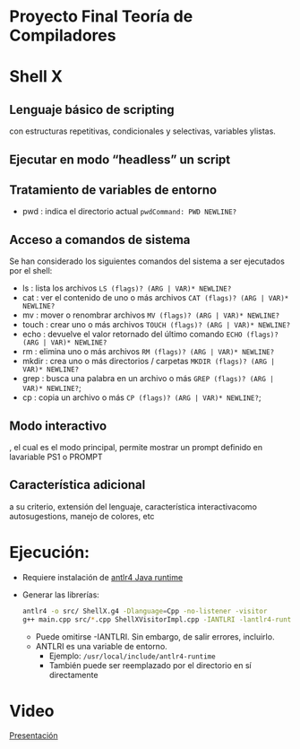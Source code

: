 # Proyecto Final Teoría de Compiladores

# Shell X

## Lenguaje básico de scripting
con estructuras repetitivas, condicionales y selectivas, variables ylistas.

## Ejecutar en modo “headless” un script

## Tratamiento de variables de entorno
* pwd : indica el directorio actual `pwdCommand: PWD NEWLINE?`

## Acceso a comandos de sistema
Se han considerado los siguientes comandos del sistema a ser ejecutados por el shell:
* ls : lista los archivos `LS (flags)? (ARG | VAR)* NEWLINE?`
* cat : ver el contenido de uno o más archivos `CAT (flags)? (ARG | VAR)* NEWLINE?`
* mv : mover o renombrar archivos `MV (flags)? (ARG | VAR)* NEWLINE?`
* touch : crear uno o más archivos `TOUCH (flags)? (ARG | VAR)* NEWLINE?`
* echo : devuelve el valor retornado del último comando `ECHO (flags)? (ARG | VAR)* NEWLINE?`
* rm : elimina uno o más archivos `RM (flags)? (ARG | VAR)* NEWLINE?`
* mkdir : crea uno o más directorios / carpetas `MKDIR (flags)? (ARG | VAR)* NEWLINE?`
* grep : busca una palabra en un archivo o más `GREP (flags)? (ARG | VAR)* NEWLINE?`;
* cp : copia un archivo o más `CP (flags)? (ARG | VAR)* NEWLINE?`;

## Modo interactivo
, el cual es el modo principal, permite mostrar un prompt definido en lavariable PS1 o PROMPT

## Característica adicional
 a su criterio, extensión del lenguaje, característica interactivacomo autosugestions, manejo de colores, etc


# Ejecución:

* Requiere instalación de [antlr4 Java runtime](https://www.antlr.org/)
* Generar las librerías:
    ```bash
    antlr4 -o src/ ShellX.g4 -Dlanguage=Cpp -no-listener -visitor
    g++ main.cpp src/*.cpp ShellXVisitorImpl.cpp -IANTLRI -lantlr4-runtime
    ```

    * Puede omitirse -IANTLRI. Sin embargo, de salir errores, incluirlo.
    * ANTLRI es una variable de entorno.
        * Ejemplo: `/usr/local/include/antlr4-runtime`
        * También puede ser reemplazado por el directorio en sí directamente


# Video
[Presentación](https://youtu.be/YQY8BbYKArA)